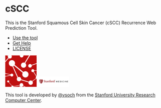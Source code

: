 # cSCC

This is the Stanford Squamous Cell Skin Cancer (cSCC) Recurrence Web Prediction Tool.

 - [Use the tool](https://researchapps.github.io/cSCC)
 - [Get Help](https://researchapps.github.io/cSCC/issues)
 - [LICENSE](LICENSE)


<img src="docs/img/logo.png" style="width:100px">
<img src="docs/img/stanford_medicine.png" style="width:100px">

This tool is developed by [@vsoch](https://www.github.com/vsoch) from the [Stanford University Research Computer Center](https://srcc.stanford.edu).
